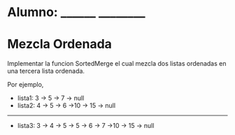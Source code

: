 # Alumno: ______   ________
# Mezcla Ordenada

Implementar la funcion SortedMerge el cual mezcla dos listas ordenadas en una tercera lista ordenada.

Por ejemplo, 

- lista1:  3 -> 5 -> 7 -> null
- lista2:  4 -> 5 -> 6 ->10 -> 15 -> null
----
- lista3:  3 -> 4 -> 5 -> 5 -> 6 -> 7 ->10 -> 15 -> null

